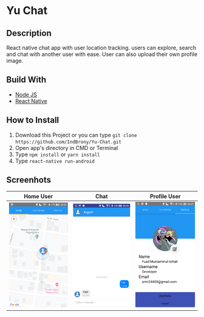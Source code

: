 # Yu Chat
## Description
  React native chat app with user location tracking. users can explore, search and chat with another user with ease. User can also upload their own profile image. 
  
## Build With 
  - [Node JS](https://nodejs.org/en/)
  - [React Native](https://facebook.github.io/react-native/)

## How to Install
1. Download this Project or you can type ``` git clone https://github.com/IndBrony/Yu-Chat.git ```
2. Open app's directory in CMD or Terminal
3. Type ` npm install ` or ` yarn install `
4. Type ` react-native run-android `

## Screenhots
| Home User     | Chat         | Profile User |
|---------------|--------------|--------------|
| <img src="src/assets/screenshots/mapView.png" width="250"> | <img src="src/assets/screenshots/chat.png" width="250"> |<img src="src/assets/screenshots/profile.png" width="250"> |
